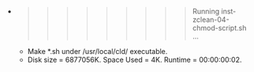 * >>>>>>>>> Running inst-zclean-04-chmod-script.sh ...
  * Make *.sh under /usr/local/cld/ executable.
  * Disk size = 6877056K. Space Used = 4K. Runtime = 00:00:00:02.
